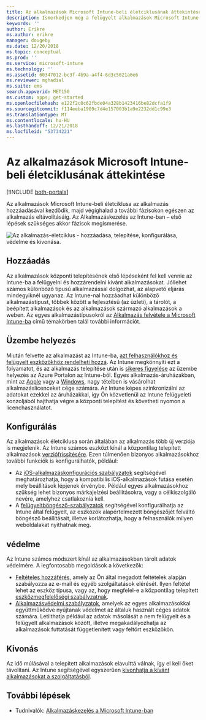 ```yaml
---
title: Az alkalmazások Microsoft Intune-beli életciklusának áttekintése
description: Ismerkedjen meg a felügyelt alkalmazások Microsoft Intune-beli életciklusával. Az alkalmazás-életciklus az alkalmazások hozzáadását, üzembe helyezését, konfigurálását, védelmét és eltávolítását foglalja magában.
keywords: ''
author: Erikre
ms.author: erikre
manager: dougeby
ms.date: 12/20/2018
ms.topic: conceptual
ms.prod: ''
ms.service: microsoft-intune
ms.technology: ''
ms.assetid: 60347012-bc3f-4b9a-a4f4-6d3c5021a6e6
ms.reviewer: mghadial
ms.suite: ems
search.appverid: MET150
ms.custom: apps; get-started
ms.openlocfilehash: e122f2c0c62fbde04a328b1423416be82dcfa1f9
ms.sourcegitcommit: f114eeba1909c7d4e157003b1a9e2232dd1c99e3
ms.translationtype: MT
ms.contentlocale: hu-HU
ms.lasthandoff: 12/21/2018
ms.locfileid: "53734221"
---
```

# <a name="overview-of-the-app-lifecycle-in-microsoft-intune"></a>Az alkalmazások Microsoft Intune-beli életciklusának áttekintése

[!INCLUDE [both-portals](./includes/note-for-both-portals.md)]

Az alkalmazások Microsoft Intune-beli életciklusa az alkalmazás hozzáadásával kezdődik, majd végighalad a további fázisokon egészen az alkalmazás eltávolításáig. Az Alkalmazáskezelés az Intune-ban – első lépések szükséges akkor fázisok megismerése.

![Az alkalmazás-életciklus - hozzáadása, telepítése, konfigurálása, védelme és kivonása. ](./media/app-lifecycle.png "az Intune alkalmazás-életciklus")

## <a name="add"></a>Hozzáadás

Az alkalmazások központi telepítésének első lépéseként fel kell vennie az Intune-ba a felügyelni és hozzárendelni kívánt alkalmazásokat. Jóllehet számos különböző típusú alkalmazással dolgozhat, az alapvető eljárás mindegyiknél ugyanaz. Az Intune-nal hozzáadhat különböző alkalmazástípust, többek között a fejlesztésű (az üzleti), a tárolót, a beépített alkalmazások és az alkalmazások származó alkalmazások a weben. Az egyes alkalmazástípusokról az [Alkalmazás felvétele a Microsoft Intune-ba](apps-add.md) című témakörben talál további információt. 

## <a name="deploy"></a>Üzembe helyezés

Miután felvette az alkalmazást az Intune-ba, [azt felhasználókhoz és felügyelt eszközökhöz rendelheti hozzá](apps-deploy.md). Az Intune megkönnyíti ezt a folyamatot, és az alkalmazás telepítése után is [sikeres figyelése](apps-monitor.md) az üzembe helyezés az Azure Portalon az Intune-ból. Egyes alkalmazás-áruházakban, mint az [Apple](vpp-apps-ios.md) vagy a [Windows](windows-store-for-business.md), nagy tételben is vásárolhat alkalmazáslicenceket cége számára. Az Intune képes szinkronizálni az adatokat ezekkel az áruházakkal, így Ön közvetlenül az Intune felügyeleti konzoljából hajthatja végre a központi telepítést és követheti nyomon a licenchasználatot.

## <a name="configure"></a>Konfigurálás

Az alkalmazások életciklusa során általában az alkalmazás több új verziója is megjelenik. Az Intune számos eszközt kínál a központilag telepített alkalmazások [verziófrissítésére](apps-add.md). Ezen túlmenően bizonyos alkalmazásokhoz további funkciók is konfigurálhatók, például:
- Az [iOS-alkalmazáskonfigurációs szabályzatok](app-configuration-policies-use-ios.md) segítségével meghatározhatja, hogy a kompatibilis iOS-alkalmazások futása esetén mely beállítások lépjenek érvénybe. Például egyes alkalmazásokhoz szükség lehet bizonyos márkajelzési beállításokra, vagy a célkiszolgáló nevére, amelyhez csatlakoznia kell.
- A [felügyeltböngésző-szabályzatok](app-configuration-managed-browser.md) segítségével konfigurálhatja az Intune által felügyelt, az eszközök alapértelmezett böngészőjét felváltó böngésző beállításait, illetve korlátozhatja, hogy a felhasználók milyen weboldalakat nyithatnak meg.

## <a name="protect"></a>védelme

Az Intune számos módszert kínál az alkalmazásokban tárolt adatok védelmére. A legfontosabb megoldások a következők:
- [Feltételes hozzáférés](conditional-access.md), amely az Ön által megadott feltételek alapján szabályozza az e-mail és egyéb szolgáltatások elérését. Ilyen feltétel lehet az eszköz típusa, vagy az, hogy megfelel-e a központilag telepített [eszközmegfelelőségi szabályzatnak](device-compliance.md).
- [Alkalmazásvédelmi szabályzatok](app-protection-policy.md), amelyek az egyes alkalmazásokkal együttműködve nyújtanak védelmet az általuk használt céges adatok számára. Letilthatja például az adatok másolását a nem felügyelt és a felügyelt alkalmazások között, illetve megakadályozhatja az alkalmazások futtatását függetlenített vagy feltört eszközökön.

## <a name="retire"></a>Kivonás

Az idő múlásával a telepített alkalmazások elavulttá válnak, így el kell őket távolítani. Az Intune segítségével egyszerűen [kivonhatja a kívánt alkalmazásokat a szolgáltatásból](device-management.md).

## <a name="next-steps"></a>További lépések

- Tudnivalók: [Alkalmazáskezelés a Microsoft Intune-ban](app-management.md)
